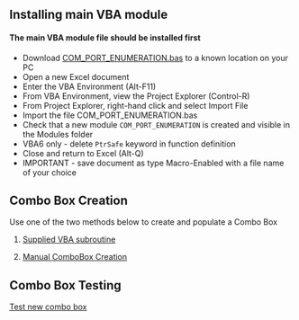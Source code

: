 
## Installing main VBA module

####  The main VBA module file should be installed first

- Download [COM_PORT_ENUMERATION.bas](COM_PORT_ENUMERATION.bas) to a known location on your PC  
- Open a new Excel document   
- Enter the VBA Environment (Alt-F11)  
- From VBA Environment, view the Project Explorer (Control-R)  
- From Project Explorer, right-hand click and select Import File  
- Import the file COM_PORT_ENUMERATION.bas 
- Check that a new module `COM_PORT_ENUMERATION` is created and visible in the Modules folder
- VBA6 only - delete `PtrSafe` keyword in function definition   
- Close and return to Excel (Alt-Q)  
- IMPORTANT - save document as type Macro-Enabled with a file name of your choice 


## Combo Box Creation

Use one of the two methods below to create and populate a Combo Box  

1.  [Supplied VBA subroutine](/Worksheet/create_vba.md)  

2.  [Manual ComboBox Creation](/Worksheet/create_manual.md)


## Combo Box Testing

[Test new combo box](/Worksheet/combo_box_testing.md)
